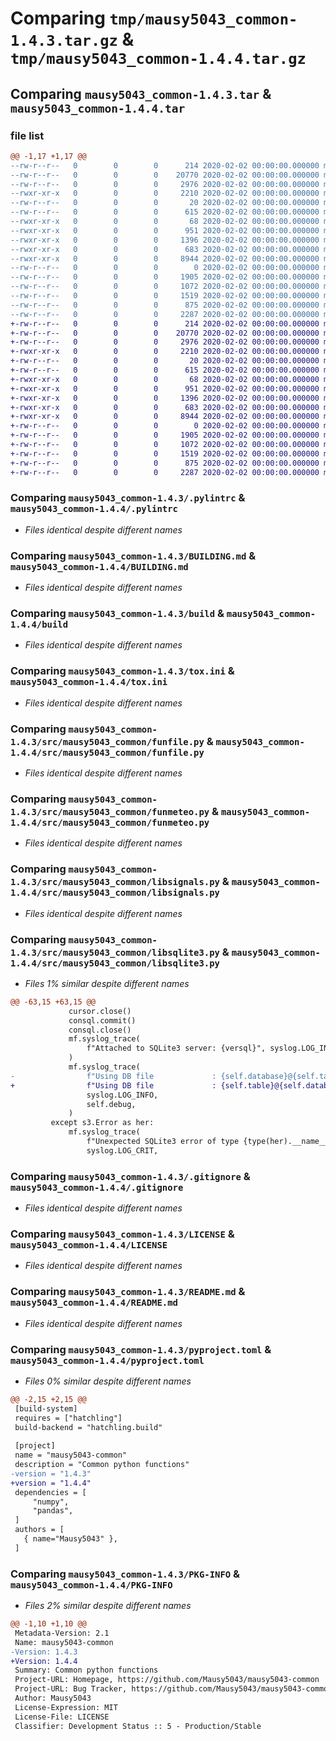 # Comparing `tmp/mausy5043_common-1.4.3.tar.gz` & `tmp/mausy5043_common-1.4.4.tar.gz`

## Comparing `mausy5043_common-1.4.3.tar` & `mausy5043_common-1.4.4.tar`

### file list

```diff
@@ -1,17 +1,17 @@
--rw-r--r--   0        0        0      214 2020-02-02 00:00:00.000000 mausy5043_common-1.4.3/.editorconfig
--rw-r--r--   0        0        0    20770 2020-02-02 00:00:00.000000 mausy5043_common-1.4.3/.pylintrc
--rw-r--r--   0        0        0     2976 2020-02-02 00:00:00.000000 mausy5043_common-1.4.3/BUILDING.md
--rwxr-xr-x   0        0        0     2210 2020-02-02 00:00:00.000000 mausy5043_common-1.4.3/build
--rw-r--r--   0        0        0       20 2020-02-02 00:00:00.000000 mausy5043_common-1.4.3/requirements.txt
--rw-r--r--   0        0        0      615 2020-02-02 00:00:00.000000 mausy5043_common-1.4.3/tox.ini
--rwxr-xr-x   0        0        0       68 2020-02-02 00:00:00.000000 mausy5043_common-1.4.3/src/mausy5043_common/__init__.py
--rwxr-xr-x   0        0        0      951 2020-02-02 00:00:00.000000 mausy5043_common-1.4.3/src/mausy5043_common/funfile.py
--rwxr-xr-x   0        0        0     1396 2020-02-02 00:00:00.000000 mausy5043_common-1.4.3/src/mausy5043_common/funmeteo.py
--rwxr-xr-x   0        0        0      683 2020-02-02 00:00:00.000000 mausy5043_common-1.4.3/src/mausy5043_common/libsignals.py
--rwxr-xr-x   0        0        0     8944 2020-02-02 00:00:00.000000 mausy5043_common-1.4.3/src/mausy5043_common/libsqlite3.py
--rw-r--r--   0        0        0        0 2020-02-02 00:00:00.000000 mausy5043_common-1.4.3/tests/.placeholder
--rw-r--r--   0        0        0     1905 2020-02-02 00:00:00.000000 mausy5043_common-1.4.3/.gitignore
--rw-r--r--   0        0        0     1072 2020-02-02 00:00:00.000000 mausy5043_common-1.4.3/LICENSE
--rw-r--r--   0        0        0     1519 2020-02-02 00:00:00.000000 mausy5043_common-1.4.3/README.md
--rw-r--r--   0        0        0      875 2020-02-02 00:00:00.000000 mausy5043_common-1.4.3/pyproject.toml
--rw-r--r--   0        0        0     2287 2020-02-02 00:00:00.000000 mausy5043_common-1.4.3/PKG-INFO
+-rw-r--r--   0        0        0      214 2020-02-02 00:00:00.000000 mausy5043_common-1.4.4/.editorconfig
+-rw-r--r--   0        0        0    20770 2020-02-02 00:00:00.000000 mausy5043_common-1.4.4/.pylintrc
+-rw-r--r--   0        0        0     2976 2020-02-02 00:00:00.000000 mausy5043_common-1.4.4/BUILDING.md
+-rwxr-xr-x   0        0        0     2210 2020-02-02 00:00:00.000000 mausy5043_common-1.4.4/build
+-rw-r--r--   0        0        0       20 2020-02-02 00:00:00.000000 mausy5043_common-1.4.4/requirements.txt
+-rw-r--r--   0        0        0      615 2020-02-02 00:00:00.000000 mausy5043_common-1.4.4/tox.ini
+-rwxr-xr-x   0        0        0       68 2020-02-02 00:00:00.000000 mausy5043_common-1.4.4/src/mausy5043_common/__init__.py
+-rwxr-xr-x   0        0        0      951 2020-02-02 00:00:00.000000 mausy5043_common-1.4.4/src/mausy5043_common/funfile.py
+-rwxr-xr-x   0        0        0     1396 2020-02-02 00:00:00.000000 mausy5043_common-1.4.4/src/mausy5043_common/funmeteo.py
+-rwxr-xr-x   0        0        0      683 2020-02-02 00:00:00.000000 mausy5043_common-1.4.4/src/mausy5043_common/libsignals.py
+-rwxr-xr-x   0        0        0     8944 2020-02-02 00:00:00.000000 mausy5043_common-1.4.4/src/mausy5043_common/libsqlite3.py
+-rw-r--r--   0        0        0        0 2020-02-02 00:00:00.000000 mausy5043_common-1.4.4/tests/.placeholder
+-rw-r--r--   0        0        0     1905 2020-02-02 00:00:00.000000 mausy5043_common-1.4.4/.gitignore
+-rw-r--r--   0        0        0     1072 2020-02-02 00:00:00.000000 mausy5043_common-1.4.4/LICENSE
+-rw-r--r--   0        0        0     1519 2020-02-02 00:00:00.000000 mausy5043_common-1.4.4/README.md
+-rw-r--r--   0        0        0      875 2020-02-02 00:00:00.000000 mausy5043_common-1.4.4/pyproject.toml
+-rw-r--r--   0        0        0     2287 2020-02-02 00:00:00.000000 mausy5043_common-1.4.4/PKG-INFO
```

### Comparing `mausy5043_common-1.4.3/.pylintrc` & `mausy5043_common-1.4.4/.pylintrc`

 * *Files identical despite different names*

### Comparing `mausy5043_common-1.4.3/BUILDING.md` & `mausy5043_common-1.4.4/BUILDING.md`

 * *Files identical despite different names*

### Comparing `mausy5043_common-1.4.3/build` & `mausy5043_common-1.4.4/build`

 * *Files identical despite different names*

### Comparing `mausy5043_common-1.4.3/tox.ini` & `mausy5043_common-1.4.4/tox.ini`

 * *Files identical despite different names*

### Comparing `mausy5043_common-1.4.3/src/mausy5043_common/funfile.py` & `mausy5043_common-1.4.4/src/mausy5043_common/funfile.py`

 * *Files identical despite different names*

### Comparing `mausy5043_common-1.4.3/src/mausy5043_common/funmeteo.py` & `mausy5043_common-1.4.4/src/mausy5043_common/funmeteo.py`

 * *Files identical despite different names*

### Comparing `mausy5043_common-1.4.3/src/mausy5043_common/libsignals.py` & `mausy5043_common-1.4.4/src/mausy5043_common/libsignals.py`

 * *Files identical despite different names*

### Comparing `mausy5043_common-1.4.3/src/mausy5043_common/libsqlite3.py` & `mausy5043_common-1.4.4/src/mausy5043_common/libsqlite3.py`

 * *Files 1% similar despite different names*

```diff
@@ -63,15 +63,15 @@
             cursor.close()
             consql.commit()
             consql.close()
             mf.syslog_trace(
                 f"Attached to SQLite3 server: {versql}", syslog.LOG_INFO, self.debug
             )
             mf.syslog_trace(
-                f"Using DB file             : {self.database}@{self.table}",
+                f"Using DB file             : {self.table}@{self.database}",
                 syslog.LOG_INFO,
                 self.debug,
             )
         except s3.Error as her:
             mf.syslog_trace(
                 f"Unexpected SQLite3 error of type {type(her).__name__} during test.",
                 syslog.LOG_CRIT,
```

### Comparing `mausy5043_common-1.4.3/.gitignore` & `mausy5043_common-1.4.4/.gitignore`

 * *Files identical despite different names*

### Comparing `mausy5043_common-1.4.3/LICENSE` & `mausy5043_common-1.4.4/LICENSE`

 * *Files identical despite different names*

### Comparing `mausy5043_common-1.4.3/README.md` & `mausy5043_common-1.4.4/README.md`

 * *Files identical despite different names*

### Comparing `mausy5043_common-1.4.3/pyproject.toml` & `mausy5043_common-1.4.4/pyproject.toml`

 * *Files 0% similar despite different names*

```diff
@@ -2,15 +2,15 @@
 [build-system]
 requires = ["hatchling"]
 build-backend = "hatchling.build"
 
 [project]
 name = "mausy5043-common"
 description = "Common python functions"
-version = "1.4.3"
+version = "1.4.4"
 dependencies = [
     "numpy",
     "pandas",
 ]
 authors = [
   { name="Mausy5043" },
 ]
```

### Comparing `mausy5043_common-1.4.3/PKG-INFO` & `mausy5043_common-1.4.4/PKG-INFO`

 * *Files 2% similar despite different names*

```diff
@@ -1,10 +1,10 @@
 Metadata-Version: 2.1
 Name: mausy5043-common
-Version: 1.4.3
+Version: 1.4.4
 Summary: Common python functions
 Project-URL: Homepage, https://github.com/Mausy5043/mausy5043-common
 Project-URL: Bug Tracker, https://github.com/Mausy5043/mausy5043-common/issues
 Author: Mausy5043
 License-Expression: MIT
 License-File: LICENSE
 Classifier: Development Status :: 5 - Production/Stable
```


